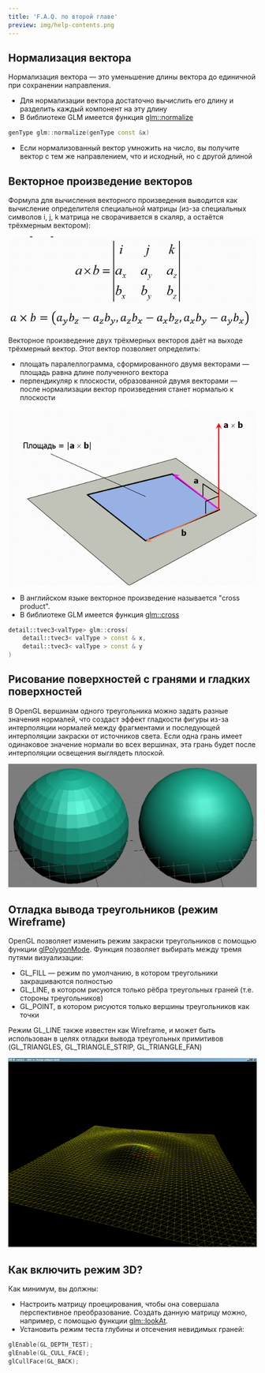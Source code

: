 ```yaml
---
title: 'F.A.Q. по второй главе'
preview: img/help-contents.png
---
```


## Нормализация вектора

Нормализация вектора &mdash; это уменьшение длины вектора до единичной при сохранении направления.

- Для нормализации вектора достаточно вычислить его длину и разделить каждый компонент на эту длину
- В библиотеке GLM имеется функция [glm::normalize](https://glm.g-truc.net/0.9.4/api/a00131.html#ga68b931c228750eeba844c273c54ca43d)

```cpp
genType glm::normalize(genType const &x)
```

- Если нормализованный вектор умножить на число, вы получите вектор с тем же направлением, что и исходный, но с другой длиной

## Векторное произведение векторов

Формула для вычисления векторного произведения выводится как вычисление определителя специальной матрицы (из-за специальных символов i, j, k матрица не сворачивается в скаляр, а остаётся трёхмерным вектором):

![Формула](figures/cross_product.png)

Векторное произведение двух трёхмерных векторов даёт на выходе трёхмерный вектор. Этот вектор позволяет определить:

- площать паралеллограмма, сформированного двумя векторами &mdash; площадь равна длине полученного вектора
- перпендикуляр к плоскости, образованной двумя векторами &mdash; после нормализации вектор произведения станет нормалью к плоскости

![Иллюстрация](figures/crosspod_area.png)

- В английском языке векторное произведение называется "cross product".
- В библиотеке GLM имеется функция [glm::cross](https://glm.g-truc.net/0.9.4/api/a00131.html#gaa127ddc9d38f715125f91742d399eb6f)

```cpp
detail::tvec3<valType> glm::cross(
	detail::tvec3< valType > const & x,
	detail::tvec3< valType > const & y
)
```

## Рисование поверхностей с гранями и гладких поверхностей

В OpenGL вершинам одного треугольника можно задать разные значения нормалей, что создаст эффект гладкости фигуры из-за интерполяции нормалей между фрагментами и последующей интерполяции закраски от источников света. Если одна грань имеет одинаковое значение нормали во всех вершинах, эта грань будет после интерполяции освещения выглядеть плоской.

![Иллюстрация](figures/flat_and_soft_surfaces.png)

## Отладка вывода треугольников (режим Wireframe)

OpenGL позволяет изменить режим закраски треугольников с помощью функции [glPolygonMode](https://www.opengl.org/sdk/docs/man/html/glPolygonMode.xhtml). Функция позволяет выбирать между тремя путями визуализации:

- GL_FILL &mdash; режим по умолчанию, в котором треугольники закрашиваются полностью
- GL_LINE, в котором рисуются только рёбра треугольных граней (т.е. стороны треугольников)
- GL_POINT, в котором рисуются только вершины треугольников как точки

Режим GL_LINE также известен как Wireframe, и может быть использован в целях отладки вывода треугольных примитивов (GL_TRIANGLES, GL_TRIANGLE_STRIP, GL_TRIANGLE_FAN)

![Иллюстрация](figures/wireframe_drawing.png)

## Как включить режим 3D?

Как минимум, вы должны:

- Настроить матрицу проецирования, чтобы она совершала перспективное преобразование. Создать данную матрицу можно, например, с помощью функции [glm::lookAt](http://stackoverflow.com/questions/21830340/understanding-glmlookat).
- Установить режим теста глубины и отсечения невидимых граней:

```cpp
glEnable(GL_DEPTH_TEST);
glEnable(GL_CULL_FACE);
glCullFace(GL_BACK);
```
